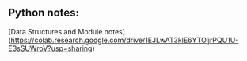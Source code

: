 ## Python notes:  
   [Data Structures and Module notes] (https://colab.research.google.com/drive/1EJLwAT3klE6YTOljrPQU1U-E3sSUWroV?usp=sharing)
